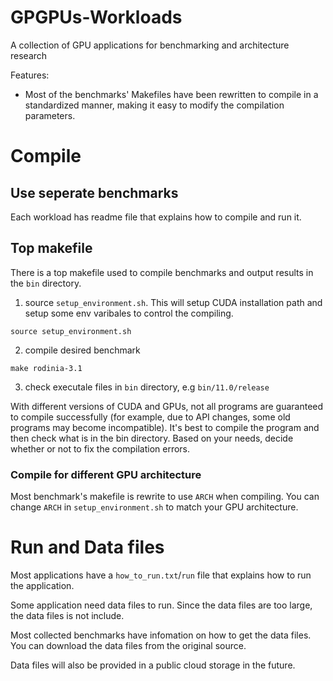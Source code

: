 # GPGPUs-Workloads
A collection of GPU applications for benchmarking and architecture research

Features:

- Most of the benchmarks' Makefiles have been rewritten to compile in a standardized manner, making it easy to modify the compilation parameters.

# Compile

## Use seperate benchmarks

Each workload has readme file that explains how to compile and run it.

## Top makefile

There is a top makefile used to compile benchmarks and output results in the `bin` directory.

1. source `setup_environment.sh`. This will setup CUDA installation path and setup some env varibales to control the compiling.

```shell
source setup_environment.sh
```

2. compile desired benchmark

```shell
make rodinia-3.1
```

3. check executale files in `bin` directory, e.g `bin/11.0/release`

With different versions of CUDA and GPUs, not all programs are guaranteed to compile successfully (for example, due to API changes, some old programs may become incompatible). It's best to compile the program and then check what is in the bin directory. Based on your needs, decide whether or not to fix the compilation errors.

### Compile for different GPU architecture

Most benchmark's makefile is rewrite to use `ARCH` when compiling. You can change `ARCH` in `setup_environment.sh` to match your GPU architecture.

# Run and Data files

Most applications have a `how_to_run.txt`/`run` file that explains how to run the application.

Some application need data files to run. Since the data files are too large, the data files is not include.

Most collected benchmarks have infomation on how to get the data files. You can download the data files from the original source.

Data files will also be provided in a public cloud storage in the future.
